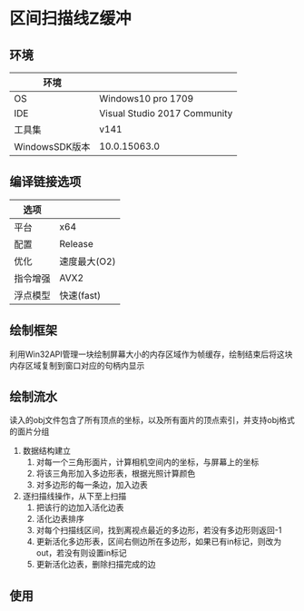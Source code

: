 # 区间扫描线Z缓冲

## 环境

| 环境 |  |
|--|--|
| OS | Windows10 pro 1709 |
| IDE | Visual Studio 2017 Community |
| 工具集 | v141 |
| WindowsSDK版本 | 10.0.15063.0 |

## 编译链接选项

| 选项 |  |
|--|--|
| 平台 | x64 |
| 配置 | Release |
| 优化 | 速度最大(O2) |
| 指令增强 | AVX2 |
| 浮点模型 | 快速(fast) |

## 绘制框架

利用Win32API管理一块绘制屏幕大小的内存区域作为帧缓存，绘制结束后将这块内存区域复制到窗口对应的句柄内显示

## 绘制流水

读入的obj文件包含了所有顶点的坐标，以及所有面片的顶点索引，并支持obj格式的面片分组

1. 数据结构建立
    1. 对每一个三角形面片，计算相机空间内的坐标，与屏幕上的坐标
    1. 将该三角形加入多边形表，根据光照计算颜色
    1. 对多边形的每一条边，加入边表
1. 逐扫描线操作，从下至上扫描
    1. 把该行的边加入活化边表
    1. 活化边表排序
    1. 对每个扫描线区间，找到离视点最近的多边形，若没有多边形则返回-1
    1. 更新活化多边形表，区间右侧边所在多边形，如果已有in标记，则改为out，若没有则设置in标记
    1. 更新活化边表，删除扫描完成的边

## 使用


